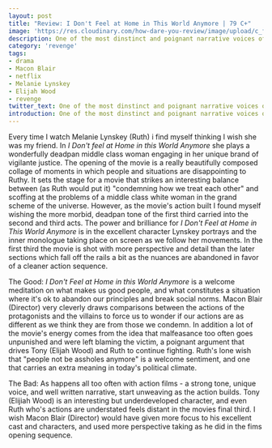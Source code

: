 ```yaml
---
layout: post
title: "Review: I Don't Feel at Home in This World Anymore | 79 C+"
image: 'https://res.cloudinary.com/how-dare-you-review/image/upload/c_fill,h_399,w_760/v1529170806/i-dont-feel-at-home.jpg'
description: One of the most dinstinct and poignant narrative voices of the past few years. Sadly at the end it doesn't amount to more than a revenge flick.         
category: 'revenge'
tags: 
- drama
- Macon Blair
- netflix
- Melanie Lynskey
- Elijah Wood
- revenge
twitter_text: One of the most dinstinct and poignant narrative voices of the past few years. Sadly at the end it doesn't amount to more than a revenge flick.
introduction: One of the most dinstinct and poignant narrative voices of the past few years. Sadly at the end it doesn't amount to more than a revenge flick.
---
```


Every time I watch Melanie Lynskey (Ruth) i find myself thinking I wish she was my friend. In *I Don't feel at Home in this World Anymore* she plays a wonderfully deadpan middle class woman engaging in her unique brand of vigilante justice. The opening of the movie is a really beautifully composed collage of moments in which people and situations are disappointing to Ruthy. It sets the stage for a movie that strikes an interesting balance between (as Ruth would put it) "condemning how we treat each other" and scoffing at the problems of a middle class white woman in the grand scheme of the universe. However, as the movie's action built I found myself wishing the more morbid, deadpan tone of the first third carried into the second and third acts. The power and brilliance for *I Don't Feel at Home in This World Anymore* is in the excellent character Lynskey portrays and the inner monologue taking place on screen as we follow her movements. In the first third the movie is shot with more perspective and detail than the later sections which fall off the rails a bit as the nuances are abandoned in favor of a cleaner action sequence.

The Good: *I Don't Feel at Home in this World Anymore* is a welcome meditation on what makes us good people, and what constitutes a situation where it's ok to abandon our principles and break social norms. Macon Blair (Director) very cleverly draws comparisons between the actions of the protagonists and the villains to force us to wonder if our actions are as different as we think they are from those we condemn. In addition a lot of the movie's energy comes from the idea that malfeasance too often goes unpunished and were left blaming the victim, a poignant argument that drives Tony (Elijah Wood) and Ruth to continue fighting. Ruth's lone wish that "people not be assholes anymore" is a welcome sentiment, and one that carries an extra meaning in today's political climate.

The Bad: As happens all too often with action films - a strong tone, unique voice, and well written narrative, start unweaving as the action builds. Tony (Elijiah Wood) is an interesting but underdeveloped character, and even Ruth who's actions are understated feels distant in the movies final third. I wish Macon Blair (Director) would have given more focus to his excellent cast and characters, and used more perspective taking as he did in the fims opening sequence.